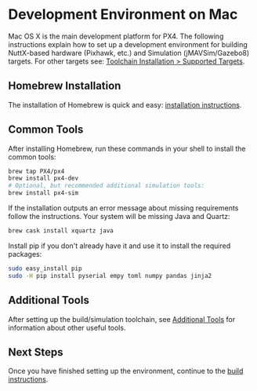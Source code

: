 # Development Environment on Mac

Mac OS X is the main development platform for PX4. The following instructions explain how to set up a development environment for building NuttX-based hardware (Pixhawk, etc.) and Simulation (jMAVSim/Gazebo8) targets. For other targets see: [Toolchain Installation > Supported Targets](../setup/dev_env.md#supported-targets).


## Homebrew Installation

The installation of Homebrew is quick and easy: [installation instructions](https://brew.sh).


## Common Tools

After installing Homebrew, run these commands in your shell to install the common tools:

```sh
brew tap PX4/px4
brew install px4-dev
# Optional, but recommended additional simulation tools:
brew install px4-sim
```

If the installation outputs an error message about missing requirements follow the instructions. Your system will be missing Java and Quartz:

```sh
brew cask install xquartz java
```

Install pip if you don't already have it and use it to install the required packages:

```sh
sudo easy_install pip
sudo -H pip install pyserial empy toml numpy pandas jinja2
```

## Additional Tools

After setting up the build/simulation toolchain, see [Additional Tools](../setup/generic_dev_tools.md) for information about other useful tools.

## Next Steps

Once you have finished setting up the environment, continue to the [build instructions](../setup/building_px4.md).

